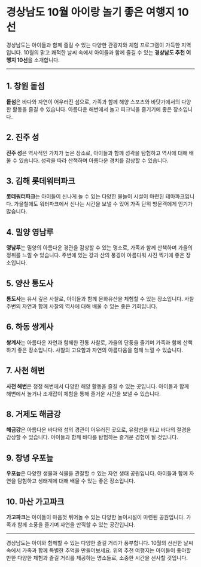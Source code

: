 # 경상남도 10월 아이랑 놀기 좋은 여행지 10선

경상남도는 아이들과 함께 즐길 수 있는 다양한 관광지와 체험 프로그램이 가득한 지역입니다. 10월의 맑고 쾌적한 날씨 속에서 아이들과 함께 즐길 수 있는 **경상남도 추천 여행지 10선**을 소개합니다.

---

## 1. 창원 돝섬
**돝섬**은 바다와 자연이 어우러진 섬으로, 가족과 함께 해양 스포츠와 바닷가에서의 다양한 활동을 즐길 수 있습니다. 아름다운 해변에서 놀고 피크닉을 즐기기에 좋은 장소입니다.

## 2. 진주 성
**진주 성**은 역사적인 가치가 높은 장소로, 아이들과 함께 성곽을 탐험하고 역사에 대해 배울 수 있습니다. 성곽을 따라 산책하며 아름다운 경치를 감상할 수 있습니다.

## 3. 김해 롯데워터파크
**롯데워터파크**는 아이들이 신나게 놀 수 있는 다양한 물놀이 시설이 마련된 테마파크입니다. 가을철에도 워터파크에서 신나는 시간을 보낼 수 있어 가족 단위 방문객에게 인기가 많습니다.

## 4. 밀양 영남루
**영남루**는 밀양의 아름다운 경관을 감상할 수 있는 명소로, 가족과 함께 산책하며 가을의 정취를 느낄 수 있습니다. 주변에 있는 강과 산의 풍경이 아름다워 사진 찍기에 좋은 장소입니다.

## 5. 양산 통도사
**통도사**는 유서 깊은 사찰로, 아이들과 함께 문화유산을 체험할 수 있는 장소입니다. 사찰 주변의 자연과 함께 사찰의 역사에 대해 배울 수 있는 좋은 기회입니다.

## 6. 하동 쌍계사
**쌍계사**는 아름다운 자연과 함께한 전통 사찰로, 가을의 단풍을 즐기며 가족과 함께 산책하기 좋은 장소입니다. 사찰의 고요함과 자연의 아름다움을 함께 느낄 수 있습니다.

## 7. 사천 해변
**사천 해변**은 청정 해변에서 다양한 해양 활동을 즐길 수 있는 곳입니다. 아이들과 함께 해변에서 놀거나 조개잡이 체험을 통해 즐거운 시간을 보낼 수 있습니다.

## 8. 거제도 해금강
**해금강**은 아름다운 바다와 섬의 경관이 어우러진 곳으로, 유람선을 타고 바다의 절경을 감상할 수 있습니다. 아이들과 함께 바다를 탐험하는 즐거운 경험이 될 것입니다.

## 9. 창녕 우포늪
**우포늪**은 다양한 생물과 식물을 관찰할 수 있는 자연 생태 공원입니다. 아이들과 함께 자연을 탐험하고 생태계에 대해 배울 수 있는 좋은 장소입니다.

## 10. 마산 가고파크
**가고파크**는 아이들이 마음껏 뛰어놀 수 있는 다양한 놀이시설이 마련된 공원입니다. 가족과 함께 소풍을 즐기며 자연을 만끽할 수 있는 공간입니다.

---

경상남도는 아이와 함께할 수 있는 다양한 즐길 거리가 풍부합니다. 10월의 선선한 날씨 속에서 가족과 함께 특별한 추억을 만들어보세요. 위의 추천 여행지는 아이들이 좋아할 만한 다양한 체험과 즐길 거리를 제공하는 명소들로, 소중한 시간을 선사할 것입니다.

